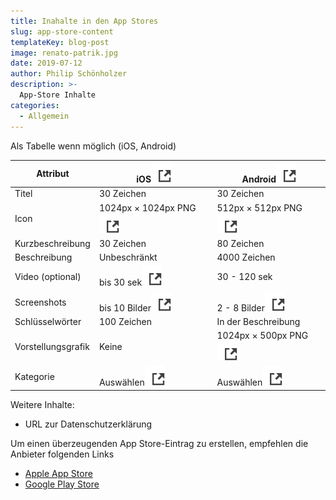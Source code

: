 ```yaml
---
title: Inahalte in den App Stores
slug: app-store-content
templateKey: blog-post
image: renato-patrik.jpg
date: 2019-07-12
author: Philip Schönholzer
description: >-
  App-Store Inhalte
categories:
  - Allgemein
---
```


Als Tabelle wenn möglich (iOS, Android)

| Attribut           | iOS[![Externer Link](ext20-link.svg)][1]                 | Android[![Externer Link](ext20-link.svg)][2]            |
| ------------------ | -------------------------------------------------------- | ------------------------------------------------------- |
| Titel              | 30 Zeichen                                               | 30 Zeichen                                              |
| Icon               | 1024px × 1024px PNG[![Externer Link](ext20-link.svg)][9] | 512px × 512px PNG[![Externer Link](ext20-link.svg)][5]  |
| Kurzbeschreibung   | 30 Zeichen                                               | 80 Zeichen                                              |
| Beschreibung       | Unbeschränkt                                             | 4000 Zeichen                                            |
| Video (optional)   | bis 30 sek[![Externer Link](ext20-link.svg)][3]          | 30 - 120 sek                                            |
| Screenshots        | bis 10 Bilder[![Externer Link](ext20-link.svg)][4]       | 2 - 8 Bilder[![Externer Link](ext20-link.svg)][5]       |
| Schlüsselwörter    | 100 Zeichen                                              | In der Beschreibung                                     |
| Vorstellungsgrafik | Keine                                                    | 1024px × 500px PNG[![Externer Link](ext20-link.svg)][6] |
| Kategorie          | Auswählen[![Externer Link](ext20-link.svg)][7]           | Auswählen[![Externer Link](ext20-link.svg)][8]          |

[1]: https://developer.apple.com/app-store/product-page/
[2]: https://developer.android.com/distribute/best-practices/launch/store-listing.html
[3]: https://help.apple.com/app-store-connect/#/dev4e413fcb8
[4]: https://help.apple.com/app-store-connect/#/devd274dd925
[5]: https://support.google.com/googleplay/android-developer/answer/1078870
[6]: https://developer.android.com/distribute/best-practices/launch/feature-graphic.html
[7]: https://developer.apple.com/app-store/categories/
[8]: https://support.google.com/googleplay/android-developer/answer/113475
[9]: https://developer.apple.com/design/human-interface-guidelines/ios/icons-and-images/app-icon/

Weitere Inhalte:

- URL zur Datenschutzerklärung

Um einen überzeugenden App Store-Eintrag zu erstellen, empfehlen die Anbieter folgenden Links

- [Apple App Store](https://developer.apple.com/app-store/product-page/)
- [Google Play Store](https://developer.android.com/distribute/best-practices/launch/store-listing.html)
